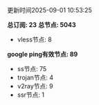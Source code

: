 更新时间2025-09-01 10:53:25

**总订阅: 23**
**总节点: 5043**
- vless节点: 8

**google ping有效节点: 89**
- ss节点: 75
- trojan节点: 4
- v2ray节点: 9
- ssr节点: 1
